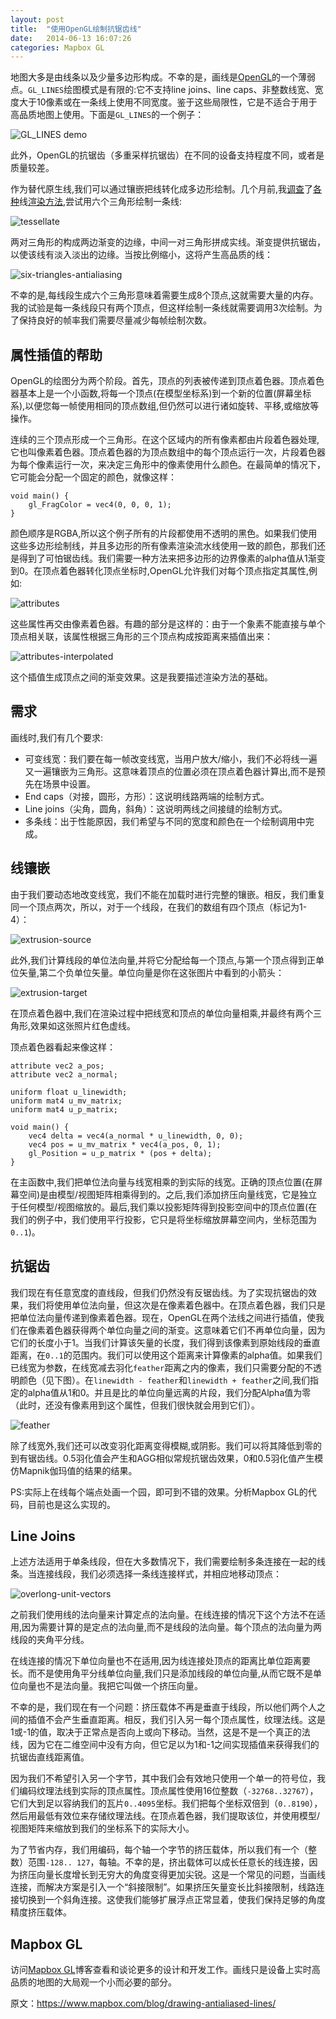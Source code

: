 ```yaml
---
layout: post
title:  "使用OpenGL绘制抗锯齿线"
date:   2014-06-13 16:07:26
categories: Mapbox GL
---
```


地图大多是由线条以及少量多边形构成。不幸的是，画线是[OpenGL](https://en.wikipedia.org/wiki/OpenGL)的一个薄弱点。`GL_LINES`绘图模式是有限的:它不支持line joins、line caps、非整数线宽、宽度大于10像素或在一条线上使用不同宽度。鉴于这些局限性，它是不适合于用于高品质地图上使用。下面是`GL_LINES`的一个例子：

![GL_LINES demo](https://farm6.staticflickr.com/5191/14407050523_1818933850_o.png)

此外，OpenGL的抗锯齿（多重采样抗锯齿）在不同的设备支持程度不同，或者是质量较差。

作为替代原生线,我们可以通过镶嵌把线转化成多边形绘制。几个月前,我[调查](http://http.developer.nvidia.com/GPUGems2/gpugems2_chapter22.html)了[各种](https://github.com/opensciencemap/vtm/blob/037c25153ba199769b0dd214c90b65e3817516c9/vtm/src/org/oscim/renderer/elements/LineLayer.java)线[渲染方法](http://artgrammer.blogspot.de/2011/05/drawing-nearly-perfect-2d-line-segments.html),尝试用六个三角形绘制一条线:

![tessellate](https://farm3.staticflickr.com/2904/14407050753_468309807d_o.png)

两对三角形的构成两边渐变的边缘，中间一对三角形拼成实线。渐变提供抗锯齿，以使该线有淡入淡出的边缘。当按比例缩小，这将产生高品质的线：

![six-triangles-antialiasing](https://farm6.staticflickr.com/5564/14363789356_feb33e0794_o.png)

不幸的是,每线段生成六个三角形意味着需要生成8个顶点,这就需要大量的内存。我的试验是每一条线段只有两个顶点，但这样绘制一条线就需要调用3次绘制。为了保持良好的帧率我们需要尽量减少每帧绘制次数。

## 属性插值的帮助

OpenGL的绘图分为两个阶段。首先，顶点的列表被传递到顶点着色器。顶点着色器基本上是一个小函数,将每一个顶点(在模型坐标系)到一个新的位置(屏幕坐标系),以便您每一帧使用相同的顶点数组,但仍然可以进行诸如旋转、平移,或缩放等操作。

连续的三个顶点形成一个三角形。在这个区域内的所有像素都由片段着色器处理,它也叫像素着色器。顶点着色器的为顶点数组中的每个顶点运行一次，片段着色器为每个像素运行一次，来决定三角形中的像素使用什么颜色。在最简单的情况下，它可能会分配一个固定的颜色，就像这样：


```
void main() {
    gl_FragColor = vec4(0, 0, 0, 1);
}
```

颜色顺序是RGBA,所以这个例子所有的片段都使用不透明的黑色。如果我们使用这些多边形绘制线，并且多边形的所有像素渲染流水线使用一致的颜色，那我们还是得到了可怕锯齿线。我们需要一种方法来把多边形的边界像素的alpha值从1渐变到0。在顶点着色器转化顶点坐标时,OpenGL允许我们对每个顶点指定其属性,例如:

![attributes](https://farm6.staticflickr.com/5557/14200241369_543c13480e_o.jpg)

这些属性再交由像素着色器。有趣的部分是这样的：由于一个象素不能直接与单个顶点相关联，该属性根据三角形的三个顶点构成按距离来插值出来：

![attributes-interpolated](https://farm6.staticflickr.com/5587/14200434067_9df1cc34ab_o.jpg)

这个插值生成顶点之间的渐变效果。这是我要描述渲染方法的基础。

## 需求

画线时,我们有几个要求:
* 可变线宽：我们要在每一帧改变线宽，当用户放大/缩小，我们不必将线一遍又一遍镶嵌为三角形。这意味着顶点的位置必须在顶点着色器计算出,而不是预先在场景中设置。
* End caps（对接，圆形，方形）：这说明线路两端的绘制方式。
* Line joins（尖角，圆角，斜角）：这说明两线之间接缝的绘制方式。
* 多条线：出于性能原因，我们希望与不同的宽度和颜色在一个绘制调用中完成。

## 线镶嵌

由于我们要动态地改变线宽，我们不能在加载时进行完整的镶嵌。相反，我们重复同一个顶点两次，所以，对于一个线段，在我们的数组有四个顶点（标记为1-4）：

![extrusion-source](https://farm4.staticflickr.com/3909/14200317290_38cdfbb2f8_o.jpg)

此外,我们计算线段的单位法向量,并将它分配给每一个顶点,与第一个顶点得到正单位矢量,第二个负单位矢量。单位向量是你在这张图片中看到的小箭头：

![extrusion-target](https://farm3.staticflickr.com/2910/14387779612_666ca4340a_o_d.png)

在顶点着色器中,我们在渲染过程中把线宽和顶点的单位向量相乘,并最终有两个三角形,效果如这张照片红色虚线。

顶点着色器看起来像这样：

```
attribute vec2 a_pos;
attribute vec2 a_normal;

uniform float u_linewidth;
uniform mat4 u_mv_matrix;
uniform mat4 u_p_matrix;

void main() {
    vec4 delta = vec4(a_normal * u_linewidth, 0, 0);
    vec4 pos = u_mv_matrix * vec4(a_pos, 0, 1);
    gl_Position = u_p_matrix * (pos + delta);
}
```

在主函数中,我们把单位法向量与线宽相乘的到实际的线宽。正确的顶点位置(在屏幕空间)是由模型/视图矩阵相乘得到的。之后,我们添加挤压向量线宽，它是独立于任何模型/视图缩放的。最后,我们乘以投影矩阵得到投影空间中的顶点位置(在我们的例子中，我们使用平行投影，它只是将坐标缩放屏幕空间内，坐标范围为`0..1`)。

## 抗锯齿

我们现在有任意宽度的直线段，但我们仍然没有反锯齿线。为了实现抗锯齿的效果，我们将使用单位法向量，但这次是在像素着色器中。在顶点着色器，我们只是把单位法向量传递到像素着色器。现在，OpenGL在两个法线之间进行插值，使我们在像素着色器获得两个单位向量之间的渐变。这意味着它们不再单位向量，因为它们的长度小于1。当我们计算该矢量的长度，我们得到该像素到原始线段的垂直距离，在`0..1`的范围内。我们可以使用这个距离来计算像素的alpha值。如果我们已线宽为参数，在线宽减去羽化`feather`距离之内的像素，我们只需要分配的不透明颜色（见下图）。在`linewidth - feather`和`linewidth + feather`之间,我们指定的alpha值从1和0。并且是比的单位向量远离的片段，我们分配Alpha值为零（此时，还没有像素用到这个属性，但我们很快就会用到它们）。

![feather](https://farm4.staticflickr.com/3899/14200317360_d542aa3dfd_o.jpg)

除了线宽外,我们还可以改变羽化距离变得模糊,或阴影。我们可以将其降低到零的到有锯齿线。0.5羽化值会产生和AGG相似常规抗锯齿效果，0和0.5羽化值产生模仿Mapnik伽玛值的结果的结果。

PS:实际上在线每个端点处画一个园，即可到不错的效果。分析Mapbox GL的代码，目前也是这么实现的。

## Line Joins

上述方法适用于单条线段，但在大多数情况下，我们需要绘制多条连接在一起的线条。当连接线段，我们必须选择一条线连接样式，并相应地移动顶点：

![overlong-unit-vectors](https://farm6.staticflickr.com/5539/14200317400_28071011f2_o.jpg)

之前我们使用线的法向量来计算定点的法向量。在线连接的情况下这个方法不在适用,因为需要计算的是定点的法向量,而不是线段的法向量。每个顶点的法向量为两线段的夹角平分线。

在线连接的情况下单位向量也不在适用,因为线连接处顶点的距离比单位距离要长。而不是使用角平分线单位向量,我们只是添加线段的单位向量,从而它既不是单位向量也不是法向量。我把它叫做一个挤压向量。

不幸的是，我们现在有一个问题：挤压载体不再是垂直于线段，所以他们两个人之间的插值不会产生垂直距离。相反，我们引入另一每个顶点属性，纹理法线。这是1或-1的值，取决于正常点是否向上或向下移动。当然，这是不是一个真正的法线，因为它在二维空间中没有方向，但它足以为1和-1之间实现插值来获得我们的抗锯齿直线距离值。

因为我们不希望引入另一个字节，其中我们会有效地只使用一个单一的符号位，我们编码纹理法线到实际的顶点属性。顶点属性使用16位整数（`-32768..32767`），它们大到足以容纳我们的瓦片`0..4095`坐标。我们把每个坐标双倍到（`0..8190`），然后用最低有效位来存储纹理法线。在顶点着色器，我们提取该位，并使用模型/视图矩阵来缩放到我们的坐标系下的实际大小。

为了节省内存，我们用编码，每个轴一个字节的挤压载体，所以我们有一个（整数）范围`-128.. 127`，每轴。不幸的是，挤出载体可以成长任意长的线连接，因为挤压向量长度增长到无穷大的角度变得更加尖锐。这是一个常见的问题，当画线连接，而解决方案是引入一个“斜接限制”。如果挤压矢量变长比斜接限制，线路连接切换到一个斜角连接。这使我们能够扩展浮点正常显着，使我们保持足够的角度精度挤压载体。

## Mapbox GL

访问[Mapbox GL](http://mapbox.com/blog/mapbox-gl)博客查看和谈论更多的设计和开发工作。画线只是设备上实时高品质的地图的大局观一个小而必要的部分。

原文：<https://www.mapbox.com/blog/drawing-antialiased-lines/>
